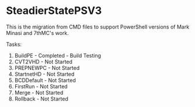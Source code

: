 # SteadierStatePSV3
This is the migration from CMD files to support PowerShell versions of Mark Minasi and 7thMC's work.

Tasks:
1. BuildPE - Completed - Build Testing
2. CVT2VHD - Not Started
3. PREPNEWPC - Not Started
4. StartnetHD - Not Started
5. BCDDefault - Not Started
6. FirstRun - Not Started
7. Merge - Not Started
8. Rollback - Not Started
